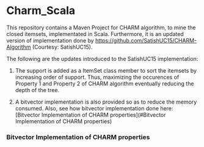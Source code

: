 # Charm_Scala

This repository contains a Maven Project for CHARM algorithm, to mine the closed itemsets, implementated in Scala. Furthermore, it is an updated version of implementation done by https://github.com/SatishUC15/CHARM-Algorithm (Courtesy: SatishUC15).

The following are the updates introduced to the SatishUC15 implementation:

1. The support is added as a ItemSet class member to sort the itemsets by increasing order of support. Thus, maximizing the occurences of Property 1 and Property 2 of CHARM algorithm eventually reducing the depth of the tree.

2. A bitvector implementation is also provided so as to reduce the memory consumed. 
    Also, see how bitvector implementation done here: 
 [Bitvector Implementation of CHARM properties](#Bitvector Implementation of CHARM properties)
    
### Bitvector Implementation of CHARM properties






